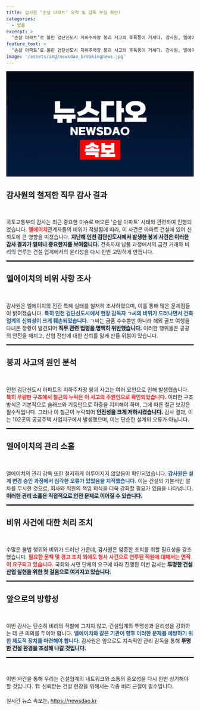 ```yaml
---
title: 감사원 ‘순살 아파트’ 유착 및 감독 부실 확인!
categories:
  - 법률
excerpt: >
  ‘순살 아파트’로 불린 검단신도시 지하주차장 붕괴 사고의 후폭풍이 거세다. 감사원, 엘에이치 전관 특혜 의혹과 직원 비위 사건을 적발하며 수사 요청! 건축 안전성에 대한 불신이 커지고 있다.
feature_text: >
  ‘순살 아파트’로 불린 검단신도시 지하주차장 붕괴 사고의 후폭풍이 거세다. 감사원, 엘에이치 전관 특혜 의혹과 직원 비위 사건을 적발하며 수사 요청! 건축 안전성에 대한 불신이 커지고 있다.
image: '/assets/img/newsdao_breakingnews.jpg'
---
```


<p><img src="/assets/img/newsdao_breakingnews.jpg" alt="bookingtag 속보" /></p>

<h2 data-ke-size="size26">감사원의 철저한 직무 감사 결과</h2>

<p data-ke-size="size16">&nbsp;</p>

<p>국토교통부의 감사는 최근 중요한 이슈로 떠오른 '순살 아파트' 사태와 관련하여 진행되었습니다. <b><span style="color: #ee2323;">엘에이치</span></b>관계자들의 비위가 적발됨에 따라, 이 사건은 아파트 건설에 있어 신뢰도에 큰 영향을 미쳤습니다. <b><span style="background-color: #21538527;">지난해 인천 검단신도시에서 발생한 붕괴 사건은 이러한 감사 결과가 얼마나 중요한지를 보여줍니다.</span></b> 건축자재 납품 과정에서의 금전 거래와 비리의 연루는 건설 업계에서의 윤리성을 다시 한번 고민하게 만듭니다.</p>

<hr style="border:1px solid #000;"/>

<h2 data-ke-size="size26">엘에이치의 비위 사항 조사</h2>

<p data-ke-size="size16">&nbsp;</p>

<p>감사원은 엘에이치의 전관 특혜 실태를 철저히 조사하였으며, 이를 통해 많은 문제점들이 밝혀졌습니다. <b><span style="color: #1a5490;">특히 인천 검단신도시에서 현장 감독자 ㄱ씨의 비위가 드러나면서 건축업계의 신뢰성이 크게 훼손되었습니다.</span></b> ㄱ씨는 금품 수수뿐만 아니라 해외 골프 여행을 다녀온 정황이 발견되어 <b><span style="background-color: #21538527;">직무 관련 법령을 명백히 위반했습니다.</span></b> 이러한 행위들은 공공의 안전을 해치고, 산업 전반에 대한 신뢰를 잃게 만들 위험이 있습니다.</p>

<hr style="border:1px solid #000;"/>

<h2 data-ke-size="size26">붕괴 사고의 원인 분석</h2>

<p data-ke-size="size16">&nbsp;</p>

<p>인천 검단신도시 아파트의 지하주차장 붕괴 사고는 여러 요인으로 인해 발생했습니다. <b><span style="color: #ee2323;">특히 무량판 구조에서 철근의 누락은 이 사고의 주원인으로 확인되었습니다.</span></b> 이러한 구조 방식은 기본적으로 슬래브와 기둥만으로 하중을 지지해야 하며, 그에 따른 철근 보강은 필수적입니다. 그러나 이 철근이 누락되어 <b><span style="background-color: #21538527;">안전성을 크게 저하시켰습니다.</span></b> 감사 결과, 이는 102곳의 공공주택 사업지구에서 발생했으며, 이는 단순한 설계의 오류가 아닙니다.</p>

<hr style="border:1px solid #000;"/>

<h2 data-ke-size="size26">엘에이치의 관리 소홀</h2>

<p data-ke-size="size16">&nbsp;</p>

<p>엘에이치의 관리 감독 또한 철저하게 이루어지지 않았음이 확인되었습니다. <b><span style="color: #1a5490;">감사원은 설계 변경 승인 과정에서 심각한 오류가 있었음을 지적했습니다.</span></b> 이는 건설의 기본적인 절차를 무시한 것으로, 회사와 직원의 책임 의식을 더욱 강화할 필요가 있음을 나타냅니다. <b><span style="background-color: #21538527;">이러한 관리 소홀은 직접적으로 안전 문제로 이어질 수 있습니다.</span></b></p>

<hr style="border:1px solid #000;"/>

<h2 data-ke-size="size26">비위 사건에 대한 처리 조치</h2>

<p data-ke-size="size16">&nbsp;</p>

<p>수많은 불법 행위와 비위가 드러난 가운데, 감사원은 엄중한 조치를 취할 필요성을 강조했습니다. <b><span style="color: #ee2323;">필요한 문책 및 경고 조치 외에도 형사 사건으로 연루된 직원에 대해서는 면직이 요구되고 있습니다.</span></b> 국회와 시민 단체의 요구에 따라 진행된 이번 감사는 <b><span style="background-color: #21538527;">투명한 건설 산업 실현을 위한 첫 걸음으로 여겨지고 있습니다.</span></b></p>

<hr style="border:1px solid #000;"/>

<h2 data-ke-size="size26">앞으로의 방향성</h2>

<p data-ke-size="size16">&nbsp;</p>

<p>이번 감사는 단순히 비리의 적발에 그치지 않고, 건설업계의 투명성과 윤리성을 강화하는 데 큰 의의를 두어야 합니다. <b><span style="color: #1a5490;">엘에이치와 같은 기관이 향후 이러한 문제를 예방하기 위한 제도적 장치를 마련해야 합니다.</span></b> 감사원은 앞으로도 지속적인 관리 감독을 통해 <b><span style="background-color: #21538527;">투명한 건설 환경을 조성해 나갈 것입니다.</span></b></p>

<hr style="border:1px solid #000;"/> 

<p data-ke-size="size16">&nbsp;</p>

<p>이번 사건을 통해 우리는 건설업계의 네트워크와 소통의 중요성을 다시 한번 상기해야 할 것입니다. 🏗️ 신뢰받는 건설 현장을 위해서는 각종 비리 근절이 필수입니다.</p>
실시간 뉴스 속보는, <a href="https://newsdao.kr" rel="dofollow">https://newsdao.kr</a>


